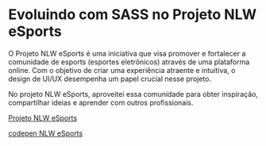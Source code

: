 # Evoluindo com SASS no Projeto NLW eSports

O Projeto NLW eSports é uma iniciativa que visa promover e fortalecer a comunidade de esports (esportes eletrônicos) através de uma plataforma online. Com o objetivo de criar uma experiência atraente e intuitiva, o design de UI/UX desempenha um papel crucial nesse projeto.


No projeto NLW eSports, aproveitei essa comunidade para obter inspiração, compartilhar ideias e aprender com outros profissionais. 


[Projeto NLW eSports](https://www.figma.com/file/H70ubjTSFW1PjtIcEQUKUh/NLW-eSports-(Community)nlw-(Community)?type=design&node-id=6-23&mode=design&t=GV0zc8eSZG7aDtBR-0)

[codepen NLW eSports](https://codepen.io/cardosource/pen/MWzrPVq)
